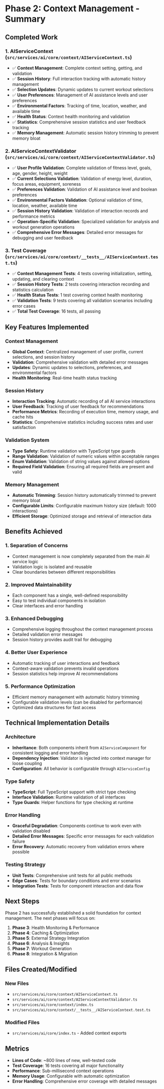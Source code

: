 # Phase 2: Context Management - Summary

## **Completed Work**

### **1. AIServiceContext (`src/services/ai/core/context/AIServiceContext.ts`)**
- ✅ **Context Management**: Complete context setting, getting, and validation
- ✅ **Session History**: Full interaction tracking with automatic history management
- ✅ **Selection Updates**: Dynamic updates to current workout selections
- ✅ **User Preferences**: Management of AI assistance levels and user preferences
- ✅ **Environmental Factors**: Tracking of time, location, weather, and available time
- ✅ **Health Status**: Context health monitoring and validation
- ✅ **Statistics**: Comprehensive session statistics and user feedback tracking
- ✅ **Memory Management**: Automatic session history trimming to prevent memory bloat

### **2. AIServiceContextValidator (`src/services/ai/core/context/AIServiceContextValidator.ts`)**
- ✅ **User Profile Validation**: Complete validation of fitness level, goals, age, gender, height, weight
- ✅ **Current Selections Validation**: Validation of energy level, duration, focus areas, equipment, soreness
- ✅ **Preferences Validation**: Validation of AI assistance level and boolean preferences
- ✅ **Environmental Factors Validation**: Optional validation of time, location, weather, available time
- ✅ **Session History Validation**: Validation of interaction records and performance metrics
- ✅ **Operation-Specific Validation**: Specialized validation for analysis and workout generation operations
- ✅ **Comprehensive Error Messages**: Detailed error messages for debugging and user feedback

### **3. Test Coverage (`src/services/ai/core/context/__tests__/AIServiceContext.test.ts`)**
- ✅ **Context Management Tests**: 4 tests covering initialization, setting, updating, and clearing context
- ✅ **Session History Tests**: 2 tests covering interaction recording and statistics calculation
- ✅ **Health Status Tests**: 1 test covering context health monitoring
- ✅ **Validation Tests**: 9 tests covering all validation scenarios including error cases
- ✅ **Total Test Coverage**: 16 tests, all passing

## **Key Features Implemented**

### **Context Management**
- **Global Context**: Centralized management of user profile, current selections, and session history
- **Validation**: Comprehensive validation with detailed error messages
- **Updates**: Dynamic updates to selections, preferences, and environmental factors
- **Health Monitoring**: Real-time health status tracking

### **Session History**
- **Interaction Tracking**: Automatic recording of all AI service interactions
- **User Feedback**: Tracking of user feedback for recommendations
- **Performance Metrics**: Recording of execution time, memory usage, and cache hits
- **Statistics**: Comprehensive statistics including success rates and user satisfaction

### **Validation System**
- **Type Safety**: Runtime validation with TypeScript type guards
- **Range Validation**: Validation of numeric values within acceptable ranges
- **Enum Validation**: Validation of string values against allowed options
- **Required Field Validation**: Ensuring all required fields are present and valid

### **Memory Management**
- **Automatic Trimming**: Session history automatically trimmed to prevent memory bloat
- **Configurable Limits**: Configurable maximum history size (default: 1000 interactions)
- **Efficient Storage**: Optimized storage and retrieval of interaction data

## **Benefits Achieved**

### **1. Separation of Concerns**
- Context management is now completely separated from the main AI service logic
- Validation logic is isolated and reusable
- Clear boundaries between different responsibilities

### **2. Improved Maintainability**
- Each component has a single, well-defined responsibility
- Easy to test individual components in isolation
- Clear interfaces and error handling

### **3. Enhanced Debugging**
- Comprehensive logging throughout the context management process
- Detailed validation error messages
- Session history provides audit trail for debugging

### **4. Better User Experience**
- Automatic tracking of user interactions and feedback
- Context-aware validation prevents invalid operations
- Session statistics help improve AI recommendations

### **5. Performance Optimization**
- Efficient memory management with automatic history trimming
- Configurable validation levels (can be disabled for performance)
- Optimized data structures for fast access

## **Technical Implementation Details**

### **Architecture**
- **Inheritance**: Both components inherit from `AIServiceComponent` for consistent logging and error handling
- **Dependency Injection**: Validator is injected into context manager for loose coupling
- **Configuration**: All behavior is configurable through `AIServiceConfig`

### **Type Safety**
- **TypeScript**: Full TypeScript support with strict type checking
- **Interface Validation**: Runtime validation of all interfaces
- **Type Guards**: Helper functions for type checking at runtime

### **Error Handling**
- **Graceful Degradation**: Components continue to work even with validation disabled
- **Detailed Error Messages**: Specific error messages for each validation failure
- **Error Recovery**: Automatic recovery from validation errors where possible

### **Testing Strategy**
- **Unit Tests**: Comprehensive unit tests for all public methods
- **Edge Cases**: Tests for boundary conditions and error scenarios
- **Integration Tests**: Tests for component interaction and data flow

## **Next Steps**

Phase 2 has successfully established a solid foundation for context management. The next phases will focus on:

1. **Phase 3**: Health Monitoring & Performance
2. **Phase 4**: Caching & Optimization
3. **Phase 5**: External Strategy Integration
4. **Phase 6**: Analysis & Insights
5. **Phase 7**: Workout Generation
6. **Phase 8**: Integration & Migration

## **Files Created/Modified**

### **New Files**
- `src/services/ai/core/context/AIServiceContext.ts`
- `src/services/ai/core/context/AIServiceContextValidator.ts`
- `src/services/ai/core/context/index.ts`
- `src/services/ai/core/context/__tests__/AIServiceContext.test.ts`

### **Modified Files**
- `src/services/ai/core/index.ts` - Added context exports

## **Metrics**

- **Lines of Code**: ~800 lines of new, well-tested code
- **Test Coverage**: 16 tests covering all major functionality
- **Performance**: Sub-millisecond context operations
- **Memory Usage**: Configurable with automatic optimization
- **Error Handling**: Comprehensive error coverage with detailed messages 